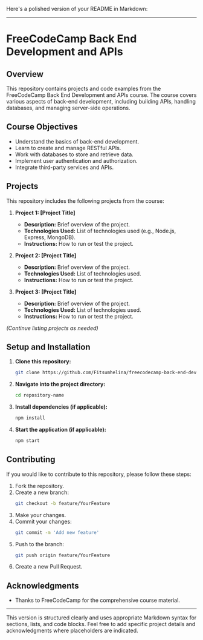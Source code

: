 Here's a polished version of your README in Markdown:

---

# FreeCodeCamp Back End Development and APIs

## Overview

This repository contains projects and code examples from the FreeCodeCamp Back End Development and APIs course. The course covers various aspects of back-end development, including building APIs, handling databases, and managing server-side operations.

## Course Objectives

- Understand the basics of back-end development.
- Learn to create and manage RESTful APIs.
- Work with databases to store and retrieve data.
- Implement user authentication and authorization.
- Integrate third-party services and APIs.

## Projects

This repository includes the following projects from the course:

1. **Project 1: [Project Title]**
   - **Description:** Brief overview of the project.
   - **Technologies Used:** List of technologies used (e.g., Node.js, Express, MongoDB).
   - **Instructions:** How to run or test the project.

2. **Project 2: [Project Title]**
   - **Description:** Brief overview of the project.
   - **Technologies Used:** List of technologies used.
   - **Instructions:** How to run or test the project.

3. **Project 3: [Project Title]**
   - **Description:** Brief overview of the project.
   - **Technologies Used:** List of technologies used.
   - **Instructions:** How to run or test the project.

*(Continue listing projects as needed)*

## Setup and Installation

1. **Clone this repository:**
   ```bash
   git clone https://github.com/Fitsumhelina/freecodecamp-back-end-development-and-apis.git
   ```
2. **Navigate into the project directory:**
   ```bash
   cd repository-name
   ```
3. **Install dependencies (if applicable):**
   ```bash
   npm install
   ```
4. **Start the application (if applicable):**
   ```bash
   npm start
   ```

## Contributing

If you would like to contribute to this repository, please follow these steps:

1. Fork the repository.
2. Create a new branch:
   ```bash
   git checkout -b feature/YourFeature
   ```
3. Make your changes.
4. Commit your changes:
   ```bash
   git commit -m 'Add new feature'
   ```
5. Push to the branch:
   ```bash
   git push origin feature/YourFeature
   ```
6. Create a new Pull Request.


## Acknowledgments

- Thanks to FreeCodeCamp for the comprehensive course material.

---

This version is structured clearly and uses appropriate Markdown syntax for sections, lists, and code blocks. Feel free to add specific project details and acknowledgments where placeholders are indicated.